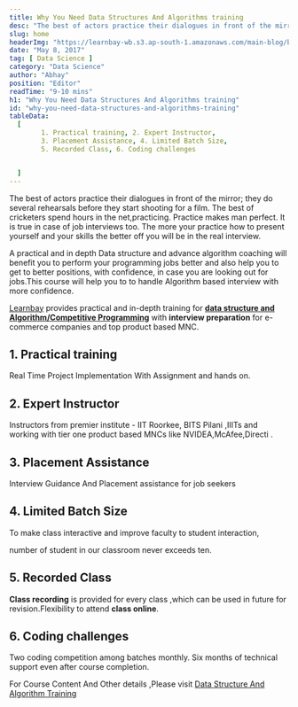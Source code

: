 ```yaml
---
title: Why You Need Data Structures And Algorithms training
desc: "The best of actors practice their dialogues in front of the mirror; they do several rehearsals before they start shooting for a film. The best of cricketers spend hours in the net, practicing..."
slug: home
headerImg: "https://learnbay-wb.s3.ap-south-1.amazonaws.com/main-blog/blog/datastructure.png"
date: "May 8, 2017"
tag: [ Data Science ]
category: "Data Science"
author: "Abhay" 
position: "Editor"
readTime: "9-10 mins"
h1: "Why You Need Data Structures And Algorithms training"
id: "why-you-need-data-structures-and-algorithms-training"
tableData:
  [
        1. Practical training, 2. Expert Instructor,
        3. Placement Assistance, 4. Limited Batch Size,
        5. Recorded Class, 6. Coding challenges 


  ]
---
```



The best of actors practice their dialogues in front of the mirror; they do several rehearsals before they start shooting for a film. The best of cricketers spend hours in the net,practicing. Practice makes man perfect. It is true in case of job interviews too. The more your practice how to present yourself and your skills the better off you will be in the real interview.

A practical and in depth Data structure and advance algorithm coaching will benefit you to perform your programming jobs better and also help you to get to better positions, with confidence, in case you are looking out for jobs.This course will help you to to handle Algorithm based interview with more confidence. 

 <a href="https://www.learnbay.co/data-science-course-training-in-bangalore" target="_blank">Learnbay</a> provides practical and in-depth training for <a href="https://learnbay.wordpress.com/2016/09/20/why-choose-online-courses-for-learning-data-structures-and-algorithms/" target="_blank" rel="nofollow">**data structure and Algorithm/Competitive Programming**</a> with **interview preparation** for e-commerce companies and top product based MNC.

## 1. Practical training

Real Time Project Implementation With Assignment and hands on.

## 2. Expert Instructor   

Instructors from premier institute - IIT Roorkee, BITS Pilani ,IIITs and working with tier one product based MNCs like NVIDEA,McAfee,Directi .

## 3. Placement Assistance   

Interview Guidance And Placement assistance for job seekers

## 4. Limited Batch Size

To make class interactive and improve faculty ­to ­student interaction,

number of student in our classroom never exceeds ten.

## 5. Recorded Class

  **Class recording**  is provided for every class ,which can be used in future for revision.Flexibility to attend **class online**.

## 6. Coding challenges   

Two coding competition among batches monthly. Six months of technical support even after course completion.

For Course Content And Other details ,Please visit <a href="https://www.learnbay.co/data-science-course-training-in-bangalore" target="_blank">Data Structure And Algorithm Training</a>